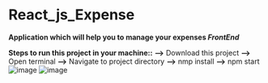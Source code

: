 # React_js_Expense

**Application which will help you to manage your expenses _FrontEnd_**

**Steps to run this project in your machine::**
  **-->** Download this project
  **-->** Open terminal
  **-->** Navigate to project directory
  **-->** nmp install
  **-->** npm start
![image](https://user-images.githubusercontent.com/54525722/138300540-c687b902-4e15-41b2-9b65-7f6b42260f8d.png)
![image](https://user-images.githubusercontent.com/54525722/138300576-f39379df-3a41-4d29-bad6-60ce993e2eab.png)


